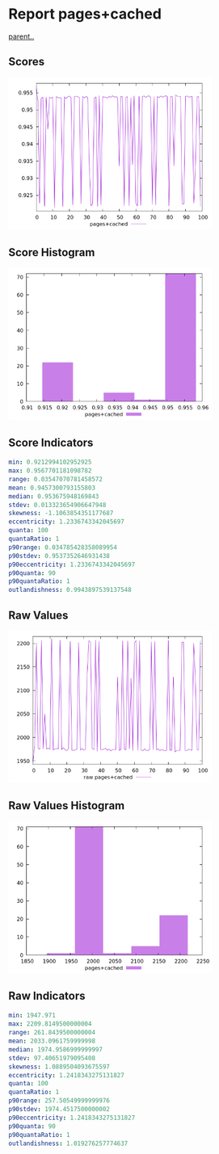 # Report pages+cached

[parent..](./..)  


## Scores

![score](./score.png)  

## Score Histogram

![hist](./hist.png)  

## Score Indicators

```yaml
min: 0.9212994102952925
max: 0.9567701181098782
range: 0.03547070781458572
mean: 0.9457300793155803
median: 0.953675948169843
stdev: 0.013323654906647948
skewness: -1.1063854351177687
eccentricity: 1.2336743342045697
quanta: 100
quantaRatio: 1
p90range: 0.034785428358089954
p90stdev: 0.9537352646931438
p90eccentricity: 1.2336743342045697
p90quanta: 90
p90quantaRatio: 1
outlandishness: 0.9943897539137548

```

## Raw Values

![raw](./raw.png)  

## Raw Values Histogram

![raw hist](./raw_hist.png)  

## Raw Indicators

```yaml
min: 1947.971
max: 2209.8149500000004
range: 261.8439500000004
mean: 2033.0961759999998
median: 1974.9586999999997
stdev: 97.40651979095408
skewness: 1.0889504093675597
eccentricity: 1.2418343275131827
quanta: 100
quantaRatio: 1
p90range: 257.50549999999976
p90stdev: 1974.4517500000002
p90eccentricity: 1.2418343275131827
p90quanta: 90
p90quantaRatio: 1
outlandishness: 1.019276257774637

```

<style>
  img {
    max-width: 80%;
  }
</style>
      
